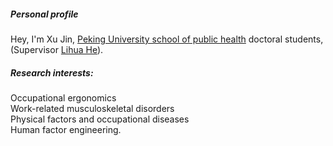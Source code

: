 ##### Personal profile

Hey, I'm Xu Jin, [Peking University school of public health](https://sph.pku.edu.cn/index.htm) doctoral students, (Supervisor [Lihua He](https://sph.pku.edu.cn/info/1471/3844.htm)).

##### Research interests:                       
Occupational ergonomics
<br>Work-related musculoskeletal disorders
<br>Physical factors and occupational diseases
<br>Human factor engineering.
